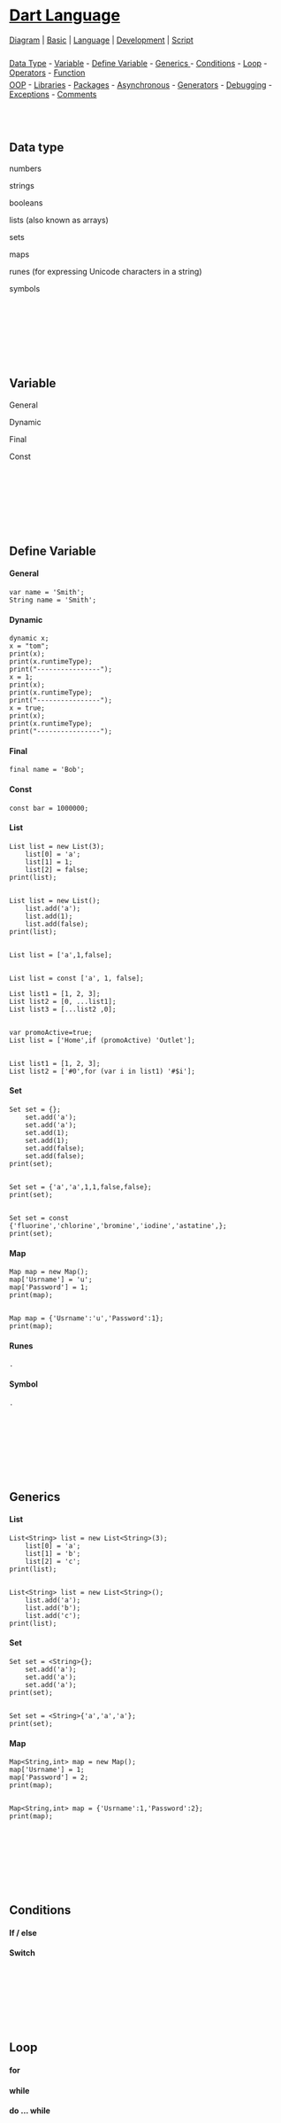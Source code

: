 <style>
.md0{margin-top: 150px;}
.md1{margin-top: 75px;}
.md2{margin-top: 50px;}
.md3{margin-top: 25px;}
.md4{margin-top: 5px;}
.tbl1 td#header{background-color: D1ECCF}
.tbl1 tr#header{background-color: D1ECCF}
</style>


# [<span style="color:black;">Dart Language</span>](Dart.md)
[Diagram](Dart-Diagram.md) | 
[Basic](Dart-Basic.md) | 
[Language](Dart-Language.md) | 
[Development](Dart-Development.md) | 
[Script](Dart-Script.md)


<div class="md3"></div>
<a href="#data-type">Data Type</a> - 
<a href="#variable">Variable</a> - 
<a href="#define-variable">Define Variable</a> - 
<a href="#generics">Generics </a> - 
<a href="#conditions">Conditions</a> - 
<a href="#loop">Loop</a> - 
<a href="#operators">Operators</a> - 
<a href="#function">Function</a>
<div class="md4"></div>
<a href="#oop">OOP</a> -
<a href="#libraries">Libraries</a> -
<a href="#packages">Packages</a> -
<a href="#asynchronous">Asynchronous</a> -
<a href="#generators">Generators</a> -
<a href="#debugging">Debugging</a> -
<a href="#exceptions">Exceptions</a> -
<a href="#comments">Comments</a>



<div class="md1"></div>

## Data type

numbers

strings

booleans

lists (also known as arrays)

sets

maps

runes (for expressing Unicode characters in a string)

symbols




<div class="md0"></div>

## Variable

General

Dynamic

Final

Const




<div class="md0"></div>

## Define Variable

#### General

	var name = 'Smith';	
	String name = 'Smith';
	
#### Dynamic

	dynamic x;
	x = "tom";
	print(x);
	print(x.runtimeType);
	print("----------------");
	x = 1;
	print(x);
	print(x.runtimeType);
	print("----------------");
	x = true;
	print(x);
	print(x.runtimeType);
	print("----------------");

#### Final

	final name = 'Bob';

#### Const

	const bar = 1000000;

#### List

	List list = new List(3); 
		list[0] = 'a'; 
		list[1] = 1; 
		list[2] = false;	
	print(list);


	List list = new List(); 
		list.add('a'); 
		list.add(1); 	
		list.add(false); 
	print(list);		
	
	
	List list = ['a',1,false]; 
	
	
	List list = const ['a', 1, false];
		
	List list1 = [1, 2, 3];
	List list2 = [0, ...list1];
	List list3 = [...list2 ,0];
		
		
	var promoActive=true;
	List list = ['Home',if (promoActive) 'Outlet'];
	
	
	List list1 = [1, 2, 3];
	List list2 = ['#0',for (var i in list1) '#$i'];


#### Set

	Set set = {};
		set.add('a'); 
		set.add('a'); 
		set.add(1);     
		set.add(1); 
		set.add(false);     
		set.add(false);
	print(set);
	
	
	Set set = {'a','a',1,1,false,false};
	print(set);

	
	Set set = const {'fluorine','chlorine','bromine','iodine','astatine',};	
	print(set);
	
	
#### Map
	Map map = new Map();
	map['Usrname'] = 'u'; 
    map['Password'] = 1; 
	print(map);
	
	
	Map map = {'Usrname':'u','Password':1};
	print(map);	
	

#### Runes
	.
	
#### Symbol 
	.
	




<div class="md0"></div>

## Generics 
#### List
	List<String> list = new List<String>(3);
		list[0] = 'a'; 
		list[1] = 'b'; 
		list[2] = 'c';
	print(list);
	
	
	List<String> list = new List<String>();
		list.add('a'); 
		list.add('b'); 	
		list.add('c'); 
	print(list);
	
	
#### Set
	Set set = <String>{};
		set.add('a'); 
		set.add('a'); 
		set.add('a'); 
	print(set);

	
	Set set = <String>{'a','a','a'};
	print(set);
	
	
#### Map
	Map<String,int> map = new Map();
	map['Usrname'] = 1; 
    map['Password'] = 2;
	print(map);
	
	
	Map<String,int> map = {'Usrname':1,'Password':2};
	print(map);	
	
	
	



<div class="md0"></div>

## Conditions

#### If / else

#### Switch






<div class="md0"></div>

## Loop

#### for

#### while

#### do ... while




<div class="md0"></div>

## Operators

#### Arithmetic 

#### Relational 

#### Type test 

#### Bitwise 

#### Assignment 

#### Logical 





<div class="md0"></div>

## Function 

#### The main() function
	void main()
	{
		print('Function 1');
	}
		
	main() => print('Function 2');
	
	
#### Get Parameter
	main() => MyFunction('Function 3');	
	void MyFunction(String name)
	{
		print(name);
	}	
	
	main() => MyFunction('Function 3');	
	MyFunction(String name) => print(name);		


#### Return Value	
	main() => print(MyFunction('Morteza'));	
	String MyFunction(String name)
	{
		return 'Hello ' +name;
	}
		
	main() => print(MyFunction('Morteza'));	
	MyFunction(String name) => 'Hello ' +name;	
	
	
#### Positional parameters	
	main() => MyFunction(name:'Morteza',family:'Kashani');	
	String MyFunction({String name,String family})
	{
		print(name + ' '+ family);
	}
	
	
#### Default parameter values
	main() => MyFunction(family:'Kashani');	
	String MyFunction({String name='ali',String family})
	{
		print(name + ' '+ family);
	}
	
	
#### Pass a function as a parameter to another function		
	main() {	
		var list = [1, 2, 3];
		list.forEach(printElement);
	}	
		
	void printElement(int element) {
		print(element);
	}
	
	
#### Anonymous functions
	main() {	
		var list = ['apples', 'bananas', 'oranges'];
		list.forEach((item) {
			print('${list.indexOf(item)}: $item');
		});
	}	
	
	
	

<div class="md0"></div>

## OOP

#### Inheritance




<div class="md0"></div>

## Libraries





<div class="md0"></div>

## Packages







<div class="md0"></div>

## Asynchronous



<div class="md0"></div>

## Generators



	
<div class="md0"></div>

## Debugging

#### assert  

<div align="right" dir="rtl">
 فرض کن میخوای بدونی که اگه به متغییر a  مقدار اولیه ندیم، مقدار اولیه  متغیر a چه خواهد شد ؟
<div class="md4"></div>
 اگر شرط assert درست باشد، برنامه error نمی دهد و اگر شرط assert درست نباشد برنامه error  می دهد
</div>
<div class="md4"></div>

	int a;
	assert(a == null);

 <div align="right" dir="rtl">
 در این مثال، برنامه با error مواجه نمی شود چون شرط assert درست است  یعنی مقدار اولیه متغییر null ،a است	
</div>







<div class="md0"></div>

## Exceptions

#### Throw

#### Catch

#### Finally  






<div class="md0"></div>

## Comments

#### Single-line 

#### Multi-line 

#### Documentation  